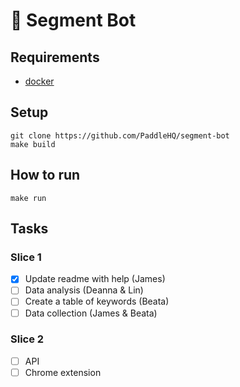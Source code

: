 # 🤖 Segment Bot

## Requirements
- [docker](https://docs.docker.com/install/overview/)

## Setup
    git clone https://github.com/PaddleHQ/segment-bot
    make build

## How to run
    make run

## Tasks
### Slice 1
- [X] Update readme with help (James)
- [ ] Data analysis (Deanna & Lin)
- [ ] Create a table of keywords (Beata)
- [ ] Data collection (James & Beata)

### Slice 2
- [ ] API
- [ ] Chrome extension 
